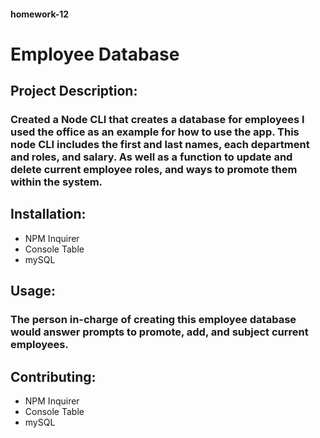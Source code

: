 #### homework-12

# Employee Database 
## Project Description:
### Created a Node CLI that creates a database for employees I used the office as an example for how to use the app. This node CLI includes the first and last names, each department and roles, and salary. As well as a function to update and delete current employee roles, and ways to promote them within the system. 

## Installation:
* NPM Inquirer
* Console Table
* mySQL

## Usage:
### The person in-charge of creating this employee database would answer prompts to promote, add, and subject current employees. 

## Contributing:
* NPM Inquirer
* Console Table
* mySQL 

